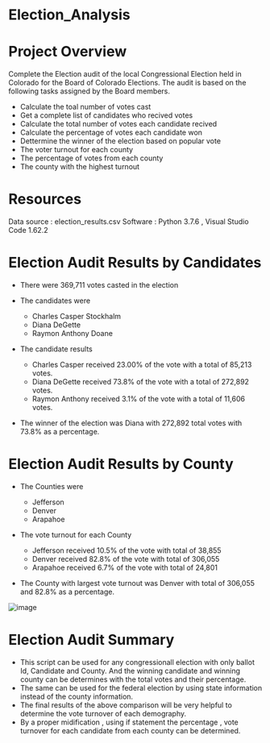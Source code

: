 # Election_Analysis
# Project Overview
Complete the Election audit of the local Congressional Election held in Colorado for the Board of Colorado Elections.
The audit is based on the following tasks assigned by the Board members. 
- Calculate the toal number of votes cast
- Get a complete list of candidates who recived votes 
- Calculate the total number of votes each candidate recived
- Calculate the percentage of votes each candidate won
- Dettermine the winner of the election based on popular vote
- The voter turnout for each county
- The percentage of votes from each county
- The county with the highest turnout

# Resources 
Data source : election_results.csv
Software : Python 3.7.6 , Visual Studio Code 1.62.2

# Election Audit Results by Candidates

- There were 369,711 votes casted in the election

- The candidates were
  - Charles Casper Stockhalm
  - Diana DeGette
  - Raymon Anthony Doane
  
- The candidate results
  - Charles Casper received 23.00% of the vote with a total of 85,213 votes.
  - Diana DeGette received 73.8% of the vote with a total of 272,892 votes.
  - Raymon Anthony received 3.1% of the vote with a total of 11,606 votes.
  
- The winner of the election was Diana with 272,892 total votes with 73.8% as a percentage.

# Election Audit Results by County

- The Counties were
  - Jefferson
  - Denver 
  - Arapahoe

- The vote turnout for each County
  - Jefferson received 10.5% of the vote with total of 38,855
  - Denver received 82.8% of the vote with total of 306,055
  - Arapahoe received 6.7% of the vote with total of 24,801 

- The County with largest vote turnout was Denver with total of 306,055 and 82.8% as a percentage.



 ![image](https://user-images.githubusercontent.com/93173498/142779999-d1ce63f2-2484-4a9c-82f2-e5df300cf280.png)


# Election Audit Summary 

- This script can be used for any congressionall election with only ballot Id, Candidate and County. And the winning candidate and winning county can be determines with the     total votes and their percentage. 
- The same can be used for the federal election by using state information instead of the county information.
- The final results of the above comparison will be very helpful to determine the vote turnover of each demography. 
- By a proper midification , using if statement the percentage , vote turnover for each candidate from each county can be determined. 

